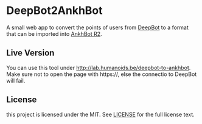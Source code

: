 # DeepBot2AnkhBot
A small web app to convert the points of users from [DeepBot](http://deepbot.deep.sg)
to a format that can be imported into [AnkhBot R2](http://marcinswierzowski.com/Code/AnkhBotR2).

## Live Version
You can use this tool under http://lab.humanoids.be/deepbot-to-ankhbot. Make
sure not to open the page with https://, else the connectio to DeepBot will fail.

## License
this project is licensed under the MIT. See [LICENSE](LICENSE) for the full
license text.
